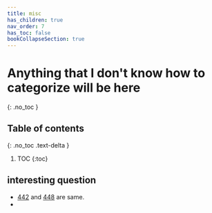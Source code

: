 ```yaml
---
title: misc
has_children: true
nav_order: 7
has_toc: false
bookCollapseSection: true
---
```


# Anything that I don't know how to categorize will be here
{: .no_toc }

## Table of contents
{: .no_toc .text-delta }

1. TOC
{:toc}

## interesting question
- [442](/docs/442) and [448](/docs/448) are same.
- 


